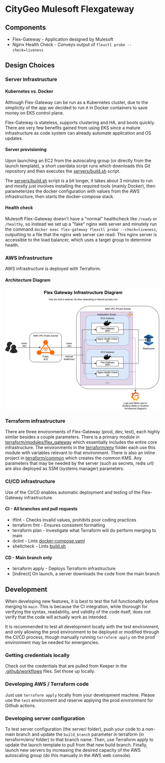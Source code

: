# CityGeo Mulesoft Flexgateway

## Components

* Flex-Gateway - Application designed by Mulesoft
* Nginx Health Check - Conveys output of `flexctl probe --check=liveness`

## Design Choices

### Server Infrastructure

#### Kubernetes vs. Docker

Although Flex-Gateway can be run as a Kubernetes cluster, due to the simplicity of the app we decided to run it in Docker containers to save money on EKS control plane.

Flex-Gateway is stateless, supports clustering and HA, and boots quickly. There are very few benefits gained from using EKS since a mature infrastructure as code system can already automate application and OS updates.

#### Server provisioning

Upon launching an EC2 from the autoscaling group (or directly from the launch template), a short userdata script runs which downloads this Git repository and then executes the [servers/build.sh](server/build.sh) script.

The [servers/build.sh](servers/build.sh) script is a bit longer, it takes about 3 minutes to run and mostly just involves installing the required tools (mainly Docker), then parameterizes the docker configuration with values from the AWS infrastructure, then starts the docker-compose stack.

#### Health check

Mulesoft Flex-Gateway doesn't have a "normal" healthcheck like `/ready` or `/healthy`, so instead we set up a "fake" nginx web server and minutely run the command `docker exec flex-gateway flexctl probe --check=liveness`, outputting to a file that the nginx web server can read. This nginx server is accessible to the load balancer, which uses a target group to determine health.

### AWS Infrastructure

AWS infrastructure is deployed with Terraform.

#### Architecture Diagram

![architecture diagram](docs/arch_diagram.svg)

### Terraform infrastructure

There are three environments of Flex-Gateway (prod, dev, test), each highly similar besides a couple parameters. There is a primary module in [terraform/modules/flex_gateway](terraform/modules/flex_gateway) which essentially includes the entire core infrastructure. The environments in the [terraform/env](terraform/env) folder each use this module with variables relevant to that environment. There is also an inline project in [terraform/common](terraform/common) which creates the common KMS. Any parameters that may be needed by the server (such as secrets, redis url) are also deployed as SSM (systems manager) parameters.

### CI/CD infrastructure

Use of the CI/CD enables automatic deployment and testing of the Flex-Gateway infrastructure.

#### CI - All branches and pull requests

* tflint - Checks invalid values, prohibits poor coding practices
* terraform fmt - Ensures consistent formatting
* terraform plan - Investigate what Terraform will do perform merging to main
* dclint - Lints [docker-compose.yaml](server/docker/docker-compose.yaml)
* shellcheck - Lints [build.sh](server/build.sh)

#### CD - Main branch only

* terraform apply - Deploys Terraform infrastructure
* [indirect] On launch, a server downloads the code from the main branch

## Development

When developing new features, it is best to test the full functionality before merging to `main`. This is because the CI integration, while thorough for verifying the syntax, readability, and validity of the code itself, does not verify that the code will actually work as intended.

It is recommended to test all development locally with the test environment, and only allowing the prod environment to be deployed or modified through the CI/CD process, though manually running `terraform apply` on the prod environment may be needed for emergencies.

### Getting credentials locally

Check out the credentials that are pulled from Keeper in the [.github/workflows](.github/workflows) files. Set those up locally.

### Developing AWS / Terraform code

Just use `terraform apply` locally from your development machine. Please use the `test` environment and reserve applying the prod environment for Github actions.

### Developing server configuration

To test server configuration (the server/ folder), push your code to a non-main branch and update the `build_branch` parameter in terraform (in terraform/env/ folder) to that branch name. Then, use Terraform apply to update the launch template to pull from that new build branch. Finally, launch new servers by increasing the desired capacity of the AWS autoscaling group (do this manually in the AWS web console).
